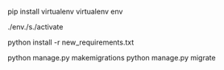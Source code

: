 pip install virtualenv
virtualenv env

./env./s./activate

python install -r new_requirements.txt

python manage.py makemigrations
python manage.py migrate
